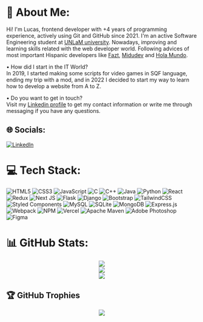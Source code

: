<h1>💫 About Me:</h1>
<div>
    <p>
        Hi! I'm Lucas, frontend developer with +4 years of programming experience, actively using Git and GitHub since 2021. I'm an active Software Engineering student at <a href="https://www.unlam.edu.ar/">UNLaM university</a>. Nowadays, improving and learning skills related with the web developer world. Following advices of most important Hispanic developers like <a href="https://www.youtube.com/c/FaztTech">Fazt</a>, <a href="https://www.youtube.com/c/midudev">Midudev</a> and <a href="https://www.youtube.com/c/HolaMundoDev">Hola Mundo</a>.
    </p>
    <p>
        • How did I start in the IT World?
        <br/>
        In 2019, I started making some scripts for video games in SQF language, ending my trip with a mod, and in 2022 I decided to start my way to learn how to develop a website from A to Z.
    </p>
    <p>
        • Do you want to get in touch?
        <br/>
        Visit my <a href="https://www.linkedin.com/in/hozlucas28/">Linkedin profile</a> to get my contact information or write me through messaging if you have any questions.
    </p>
</div>

<h2>🌐 Socials:</h2>
<div align="left">
    <a href="https://www.linkedin.com/in/hozlucas28/">
        <img src="https://img.shields.io/badge/LinkedIn-%230077B5.svg?logo=linkedin&logoColor=white" alt="LinkedIn">
    </a>
</div>

<h1>💻 Tech Stack:</h1>
<div align="left">
    <img src="https://img.shields.io/badge/html5-%23E34F26.svg?style=flat&logo=html5&logoColor=white" alt="HTML5">
    <img src="https://img.shields.io/badge/css3-%231572B6.svg?style=flat&logo=css3&logoColor=white" alt="CSS3">
    <img src="https://img.shields.io/badge/javascript-%23323330.svg?style=flat&logo=javascript&logoColor=%23F7DF1E" alt="JavaScript">
    <img src="https://img.shields.io/badge/c-%2300599C.svg?style=flat&logo=c&logoColor=white" alt="C">
    <img src="https://img.shields.io/badge/c++-%2300599C.svg?style=flat&logo=c%2B%2B&logoColor=white" alt="C++">
    <img src="https://img.shields.io/badge/java-%23ED8B00.svg?style=flat&logo=java&logoColor=white" alt="Java">
    <img src="https://img.shields.io/badge/python-3670A0?style=flat&logo=python&logoColor=ffdd54" alt="Python">
    <img src="https://img.shields.io/badge/react-%2320232a.svg?style=flat&logo=react&logoColor=%2361DAFB" alt="React">
    <img src="https://img.shields.io/badge/redux-%23593d88.svg?style=flat&logo=redux&logoColor=white" alt="Redux">
    <img src="https://img.shields.io/badge/Next-black?style=flat&logo=next.js&logoColor=white" alt="Next JS">
    <img src="https://img.shields.io/badge/flask-%23000.svg?style=flat&logo=flask&logoColor=white" alt="Flask">
    <img src="https://img.shields.io/badge/django-%23092E20.svg?style=flat&logo=django&logoColor=white" alt="Django">
    <img src="https://img.shields.io/badge/bootstrap-%23563D7C.svg?style=flat&logo=bootstrap&logoColor=white" alt="Bootstrap">
    <img src="https://img.shields.io/badge/tailwindcss-%2338B2AC.svg?style=flat&logo=tailwind-css&logoColor=white" alt="TailwindCSS">
    <img src="https://img.shields.io/badge/styled--components-DB7093?style=flat&logo=styled-components&logoColor=white" alt="Styled Components">
    <img src="https://img.shields.io/badge/mysql-%2304f.svg?style=flat&logo=mysql&logoColor=white" alt="MySQL">
    <img src="https://img.shields.io/badge/sqlite-%2307405e.svg?style=flat&logo=sqlite&logoColor=white" alt="SQLite">
    <img src="https://img.shields.io/badge/MongoDB-%234ea94b.svg?style=flat&logo=mongodb&logoColor=white" alt="MongoDB">
    <img src="https://img.shields.io/badge/express.js-%23404d59.svg?style=flat&logo=express&logoColor=%2361DAFB" alt="Express.js">
    <img src="https://img.shields.io/badge/webpack-%238DD6F9.svg?style=flat&logo=webpack&logoColor=black" alt="Webpack">
    <img src="https://img.shields.io/badge/NPM-%23000000.svg?style=flat&logo=npm&logoColor=white" alt="NPM">
    <img src="https://img.shields.io/badge/vercel-%23000000.svg?style=flat&logo=vercel&logoColor=white" alt="Vercel">
    <img src="https://img.shields.io/badge/Apache%20Maven-C71A36?style=flat&logo=Apache%20Maven&logoColor=white" alt="Apache Maven">
    <img src="https://img.shields.io/badge/adobephotoshop-%2331A8FF.svg?style=flat&logo=adobephotoshop&logoColor=white" alt="Adobe Photoshop">
    <img src="https://img.shields.io/badge/figma-%23F24E1E.svg?style=flat&logo=figma&logoColor=white" alt="Figma">
</div>

<h1>📊 GitHub Stats:</h1>
<div align="center">
    <picture>
        <source srcset="https://github-readme-stats-hozlucas28.vercel.app/api?username=hozlucas28&theme=react&show_icons=true&hide_border=true&include_all_commits=true&count_private=true&hide=stars,issues" media="(prefers-color-scheme: dark)"/>
        <source srcset="https://github-readme-stats-hozlucas28.vercel.app/api?username=hozlucas28&theme=transparent&show_icons=true&include_all_commits=true&count_private=true&hide=stars,issues" media="(prefers-color-scheme: light), (prefers-color-scheme: no-preference)"/>
        <img src="https://github-readme-stats-hozlucas28.vercel.app/api?username=hozlucas28&theme=react&show_icons=true&hide_border=true&include_all_commits=true&count_private=true&hide=stars,issues" />
    </picture>
    <br/>
    <picture>
        <source srcset="https://github-readme-streak-stats.herokuapp.com/?user=hozlucas28&theme=react&hide_border=true" media="(prefers-color-scheme: dark)"/>
        <source srcset="https://github-readme-streak-stats.herokuapp.com/?user=hozlucas28&theme=transparent" media="(prefers-color-scheme: light), (prefers-color-scheme: no-preference)"/>
        <img src="https://github-readme-streak-stats.herokuapp.com/?user=hozlucas28&theme=react&hide_border=true" />
    </picture>
    <br/>
    <picture>
        <source srcset="https://github-readme-stats-hozlucas28.vercel.app/api/top-langs/?username=hozlucas28&theme=react&hide_border=true&include_all_commits=true&count_private=true&layout=compact&langs_count=6" media="(prefers-color-scheme: dark)"/>
        <source srcset="https://github-readme-stats-hozlucas28.vercel.app/api/top-langs/?username=hozlucas28&theme=transparent&include_all_commits=true&count_private=true&layout=compact&langs_count=6" media="(prefers-color-scheme: light), (prefers-color-scheme: no-preference)"/>
        <img src="https://github-readme-stats-hozlucas28.vercel.app/api/top-langs/?username=hozlucas28&theme=react&hide_border=true&include_all_commits=true&count_private=true&layout=compact&langs_count=6" />
    </picture>
</div>

<h2>🏆 GitHub Trophies</h2>
<div align="center">
    <picture>
        <source srcset="https://github-profile-trophy.vercel.app/?username=hozlucas28&theme=discord&no-frame=true&no-bg=false&margin-w=4" media="(prefers-color-scheme: dark)"/>
        <source srcset="https://github-profile-trophy.vercel.app/?username=hozlucas28&theme=transparent&no-frame=false&no-bg=false&margin-w=4" media="(prefers-color-scheme: light), (prefers-color-scheme: no-preference)"/>
        <img src="https://github-profile-trophy.vercel.app/?username=hozlucas28&theme=discord&no-frame=true&no-bg=false&margin-w=4" />
    </picture>
</div>
